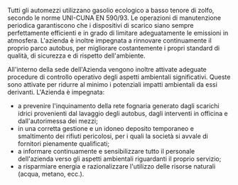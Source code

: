 Tutti gli automezzi utilizzano gasolio ecologico a basso tenore di zolfo, secondo le norme UNI-CUNA EN 590/93. Le operazioni di manutenzione periodica garantiscono che i dispositivi di scarico siano sempre perfettamente efficienti e in grado di limitare adeguatamente le emissioni in atmosfera. L'azienda è inoltre impegnata a rinnovare continuamente il proprio parco autobus, per migliorare costantemente i propri standard di qualità, di sicurezza e di rispetto dell'ambiente.

All'interno della sede dell'Azienda vengono inoltre attivate adeguate procedure di controllo operativo degli aspetti ambientali significativi. Queste sono attivate per ridurre al minimo i potenziali impatti ambientali da essi derivanti. L'Azienda è impegnata:
- a prevenire l'inquinamento della rete fognaria generato dagli scarichi idrici provenienti dal lavaggio degli autobus, dagli interventi in officina e dall'autorimessa dei mezzi;
- in una corretta gestione e un idoneo deposito temporaneo e smaltimento dei rifiuti pericolosi, per i quali la società si avvale di fornitori pienamente qualificati;
- a informare continuamente e sensibilizzare tutto il personale dell'azienda verso gli aspetti ambientali riguardanti il proprio servizio;
- a risparmiare energia e razionalizzare l'utilizzo delle risorse naturali (acqua, metano, ecc.).